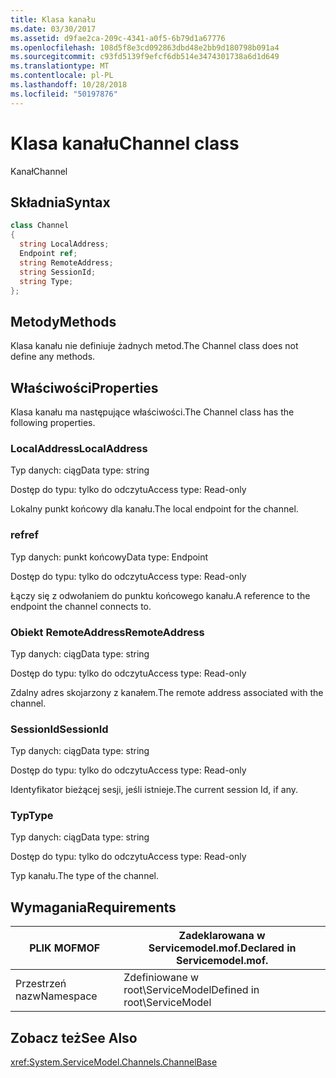 ```yaml
---
title: Klasa kanału
ms.date: 03/30/2017
ms.assetid: d9fae2ca-209c-4341-a0f5-6b79d1a67776
ms.openlocfilehash: 108d5f8e3cd092863dbd48e2bb9d180798b091a4
ms.sourcegitcommit: c93fd5139f9efcf6db514e3474301738a6d1d649
ms.translationtype: MT
ms.contentlocale: pl-PL
ms.lasthandoff: 10/28/2018
ms.locfileid: "50197876"
---
```

# <a name="channel-class"></a><span data-ttu-id="278be-102">Klasa kanału</span><span class="sxs-lookup"><span data-stu-id="278be-102">Channel class</span></span>
<span data-ttu-id="278be-103">Kanał</span><span class="sxs-lookup"><span data-stu-id="278be-103">Channel</span></span>  
  
## <a name="syntax"></a><span data-ttu-id="278be-104">Składnia</span><span class="sxs-lookup"><span data-stu-id="278be-104">Syntax</span></span>  
  
```csharp
class Channel  
{  
  string LocalAddress;  
  Endpoint ref;  
  string RemoteAddress;  
  string SessionId;  
  string Type;  
};  
```  
  
## <a name="methods"></a><span data-ttu-id="278be-105">Metody</span><span class="sxs-lookup"><span data-stu-id="278be-105">Methods</span></span>  
 <span data-ttu-id="278be-106">Klasa kanału nie definiuje żadnych metod.</span><span class="sxs-lookup"><span data-stu-id="278be-106">The Channel class does not define any methods.</span></span>  
  
## <a name="properties"></a><span data-ttu-id="278be-107">Właściwości</span><span class="sxs-lookup"><span data-stu-id="278be-107">Properties</span></span>  
 <span data-ttu-id="278be-108">Klasa kanału ma następujące właściwości.</span><span class="sxs-lookup"><span data-stu-id="278be-108">The Channel class has the following properties.</span></span>  
  
### <a name="localaddress"></a><span data-ttu-id="278be-109">LocalAddress</span><span class="sxs-lookup"><span data-stu-id="278be-109">LocalAddress</span></span>  
 <span data-ttu-id="278be-110">Typ danych: ciąg</span><span class="sxs-lookup"><span data-stu-id="278be-110">Data type: string</span></span>  
  
 <span data-ttu-id="278be-111">Dostęp do typu: tylko do odczytu</span><span class="sxs-lookup"><span data-stu-id="278be-111">Access type: Read-only</span></span>  
  
 <span data-ttu-id="278be-112">Lokalny punkt końcowy dla kanału.</span><span class="sxs-lookup"><span data-stu-id="278be-112">The local endpoint for the channel.</span></span>  
  
### <a name="ref"></a><span data-ttu-id="278be-113">ref</span><span class="sxs-lookup"><span data-stu-id="278be-113">ref</span></span>  
 <span data-ttu-id="278be-114">Typ danych: punkt końcowy</span><span class="sxs-lookup"><span data-stu-id="278be-114">Data type: Endpoint</span></span>  
  
 <span data-ttu-id="278be-115">Dostęp do typu: tylko do odczytu</span><span class="sxs-lookup"><span data-stu-id="278be-115">Access type: Read-only</span></span>  
  
 <span data-ttu-id="278be-116">Łączy się z odwołaniem do punktu końcowego kanału.</span><span class="sxs-lookup"><span data-stu-id="278be-116">A reference to the endpoint the channel connects to.</span></span>  
  
### <a name="remoteaddress"></a><span data-ttu-id="278be-117">Obiekt RemoteAddress</span><span class="sxs-lookup"><span data-stu-id="278be-117">RemoteAddress</span></span>  
 <span data-ttu-id="278be-118">Typ danych: ciąg</span><span class="sxs-lookup"><span data-stu-id="278be-118">Data type: string</span></span>  
  
 <span data-ttu-id="278be-119">Dostęp do typu: tylko do odczytu</span><span class="sxs-lookup"><span data-stu-id="278be-119">Access type: Read-only</span></span>  
  
 <span data-ttu-id="278be-120">Zdalny adres skojarzony z kanałem.</span><span class="sxs-lookup"><span data-stu-id="278be-120">The remote address associated with the channel.</span></span>  
  
### <a name="sessionid"></a><span data-ttu-id="278be-121">SessionId</span><span class="sxs-lookup"><span data-stu-id="278be-121">SessionId</span></span>  
 <span data-ttu-id="278be-122">Typ danych: ciąg</span><span class="sxs-lookup"><span data-stu-id="278be-122">Data type: string</span></span>  
  
 <span data-ttu-id="278be-123">Dostęp do typu: tylko do odczytu</span><span class="sxs-lookup"><span data-stu-id="278be-123">Access type: Read-only</span></span>  
  
 <span data-ttu-id="278be-124">Identyfikator bieżącej sesji, jeśli istnieje.</span><span class="sxs-lookup"><span data-stu-id="278be-124">The current session Id, if any.</span></span>  
  
### <a name="type"></a><span data-ttu-id="278be-125">Typ</span><span class="sxs-lookup"><span data-stu-id="278be-125">Type</span></span>  
 <span data-ttu-id="278be-126">Typ danych: ciąg</span><span class="sxs-lookup"><span data-stu-id="278be-126">Data type: string</span></span>  
  
 <span data-ttu-id="278be-127">Dostęp do typu: tylko do odczytu</span><span class="sxs-lookup"><span data-stu-id="278be-127">Access type: Read-only</span></span>  
  
 <span data-ttu-id="278be-128">Typ kanału.</span><span class="sxs-lookup"><span data-stu-id="278be-128">The type of the channel.</span></span>  
  
## <a name="requirements"></a><span data-ttu-id="278be-129">Wymagania</span><span class="sxs-lookup"><span data-stu-id="278be-129">Requirements</span></span>  
  
|<span data-ttu-id="278be-130">PLIK MOF</span><span class="sxs-lookup"><span data-stu-id="278be-130">MOF</span></span>|<span data-ttu-id="278be-131">Zadeklarowana w Servicemodel.mof.</span><span class="sxs-lookup"><span data-stu-id="278be-131">Declared in Servicemodel.mof.</span></span>|  
|---------|-----------------------------------|  
|<span data-ttu-id="278be-132">Przestrzeń nazw</span><span class="sxs-lookup"><span data-stu-id="278be-132">Namespace</span></span>|<span data-ttu-id="278be-133">Zdefiniowane w root\ServiceModel</span><span class="sxs-lookup"><span data-stu-id="278be-133">Defined in root\ServiceModel</span></span>|  
  
## <a name="see-also"></a><span data-ttu-id="278be-134">Zobacz też</span><span class="sxs-lookup"><span data-stu-id="278be-134">See Also</span></span>  
 <xref:System.ServiceModel.Channels.ChannelBase>
